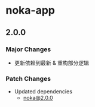 # noka-app

## 2.0.0

### Major Changes

- 更新依赖到最新 & 重构部分逻辑

### Patch Changes

- Updated dependencies
  - noka@2.0.0
